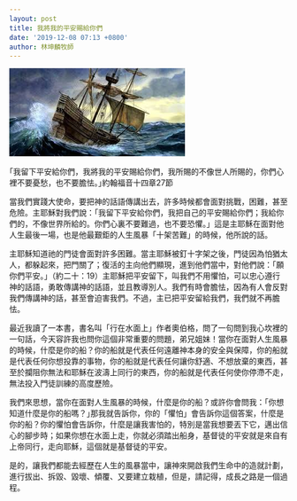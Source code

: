 ```yaml
---
layout: post
title: 我將我的平安賜給你們
date: '2019-12-08 07:13 +0800'
author: 林坤麟牧師
---
```


![image](/assets/img/2019-12-08.jpg)


｢我留下平安給你們，我將我的平安賜給你們，我所賜的不像世人所賜的，你們心裡不要憂愁，也不要膽怯。｣約翰福音十四章27節

當我們實踐大使命，要把神的話語傳講出去，許多時候都會面對挑戰，困難，甚至危險。主耶穌對我們說：「我留下平安給你們，我把自己的平安賜給你們；我給你們的，不像世界所給的。你們心裏不要難過，也不要恐懼。」這是主耶穌在面對他人生最後一場，也是他最艱鉅的人生風暴「十架苦難」的時候，他所說的話。

主耶穌知道祂的門徒會面對許多困難。當主耶穌被釘十字架之後，門徒因為怕猶太人，都躲起來，把門關了；復活的主向他們顯現，進到他們當中，對他們說：「願你們平安。」（約二十：19）主耶穌把平安留下，叫我們不用懼怕，可以忠心遵行神的話語，勇敢傳講神的話語，並且教導別人。我們有時會膽怯，因為有人會反對我們傳講神的話，甚至會迫害我們。不過，主已把平安留給我們，我們就不再膽怯。

最近我讀了一本書，書名叫「行在水面上」作者奧伯格，問了一句問到我心坎裡的一句話，今天容許我也問你這個非常重要的問題，弟兄姐妹！當你在面對人生風暴的時候，什麼是你的船？你的船就是代表任何遠離神本身的安全與保障，你的船就是代表任何你想投靠的事物，你的船就是代表任何讓你舒適、不想放棄的東西，甚至於攔阻你無法和耶穌在波濤上同行的東西，你的船就是代表任何使你停滯不走，無法投入門徒訓練的高度歷險。

我們來思想，當你在面對人生風暴的時候，什麼是你的船？或許你會問我：｢你想知道什麼是你的船嗎？｣那我就告訴你，你的「懼怕」會告訴你這個答案，什麼是你的船？你的懼怕會告訴你，什麼是讓我害怕的，特別是當我想要丟下它，邁出信心的腳步時；如果你想在水面上走，你就必須踏出船身，基督徒的平安就是來自有上帝同行，走向耶穌，這個就是基督徒的平安。

是的，讓我們都能去經歷在人生的風暴當中，讓神來開啟我們生命中的造就計劃，進行拔出、拆毀、毀壞、傾覆、又要建立栽植，但是，請記得，成長之路是一個過程。